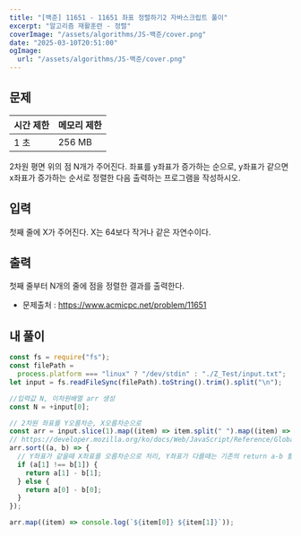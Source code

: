 ```yaml
---
title: "[백준] 11651 - 11651 좌표 정렬하기2 자바스크립트 풀이"
excerpt: "알고리즘 재활훈련 - 정렬"
coverImage: "/assets/algorithms/JS-백준/cover.png"
date: "2025-03-10T20:51:00"
ogImage:
  url: "/assets/algorithms/JS-백준/cover.png"
---
```


## 문제

| 시간 제한 | 메모리 제한 |
| --------- | ----------- |
| 1 초      | 256 MB      |

2차원 평면 위의 점 N개가 주어진다. 좌표를 y좌표가 증가하는 순으로, y좌표가 같으면 x좌표가 증가하는 순서로 정렬한 다음 출력하는 프로그램을 작성하시오.

## 입력

첫째 줄에 X가 주어진다. X는 64보다 작거나 같은 자연수이다.

## 출력

첫째 줄부터 N개의 줄에 점을 정렬한 결과를 출력한다.

- 문제출처 : https://www.acmicpc.net/problem/11651

## 내 풀이

```javascript
const fs = require("fs");
const filePath =
  process.platform === "linux" ? "/dev/stdin" : "./Z_Test/input.txt";
let input = fs.readFileSync(filePath).toString().trim().split("\n");

//입력값 N, 이차원배열 arr 생성
const N = +input[0];

// 2차원 좌표를 Y오름차순, X오름차순으로
const arr = input.slice(1).map((item) => item.split(" ").map((item) => +item));
// https://developer.mozilla.org/ko/docs/Web/JavaScript/Reference/Global_Objects/Array/sort
arr.sort((a, b) => {
  // Y좌표가 같을때 X좌표를 오름차순으로 처리, Y좌표가 다를때는 기존의 return a-b 활용하여 동일하게 오름차순처리
  if (a[1] !== b[1]) {
    return a[1] - b[1];
  } else {
    return a[0] - b[0];
  }
});

arr.map((item) => console.log(`${item[0]} ${item[1]}`));
```
